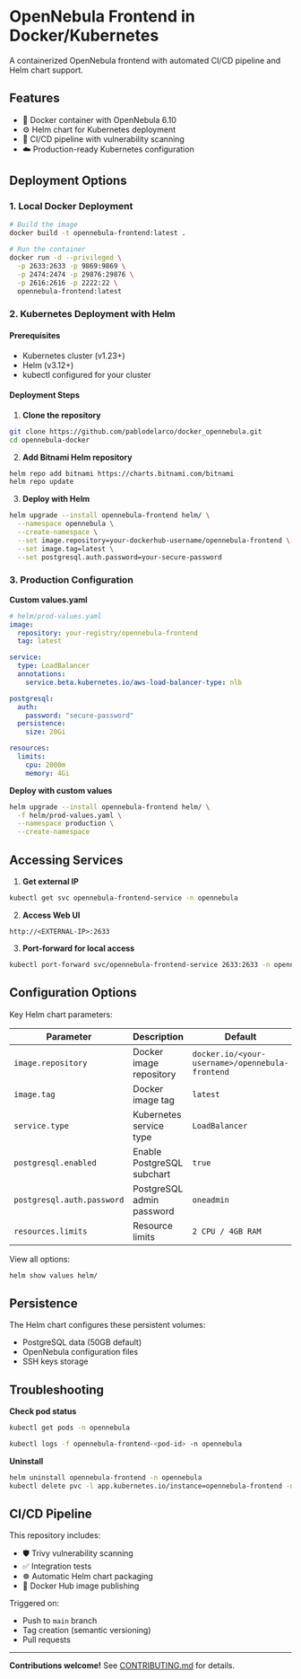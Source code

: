 # OpenNebula Frontend in Docker/Kubernetes

A containerized OpenNebula frontend with automated CI/CD pipeline and Helm chart support.

## Features

- 🐳 Docker container with OpenNebula 6.10
- ⚙️ Helm chart for Kubernetes deployment
- 🔄 CI/CD pipeline with vulnerability scanning
- ☁️ Production-ready Kubernetes configuration

## Deployment Options

### 1. Local Docker Deployment

```bash
# Build the image
docker build -t opennebula-frontend:latest .

# Run the container
docker run -d --privileged \
  -p 2633:2633 -p 9869:9869 \
  -p 2474:2474 -p 29876:29876 \
  -p 2616:2616 -p 2222:22 \
  opennebula-frontend:latest
```

### 2. Kubernetes Deployment with Helm

#### Prerequisites
- Kubernetes cluster (v1.23+)
- Helm (v3.12+)
- kubectl configured for your cluster

#### Deployment Steps

1. **Clone the repository**
```bash
git clone https://github.com/pablodelarco/docker_opennebula.git
cd opennebula-docker
```

2. **Add Bitnami Helm repository**
```bash
helm repo add bitnami https://charts.bitnami.com/bitnami
helm repo update
```

3. **Deploy with Helm**
```bash
helm upgrade --install opennebula-frontend helm/ \
  --namespace opennebula \
  --create-namespace \
  --set image.repository=your-dockerhub-username/opennebula-frontend \
  --set image.tag=latest \
  --set postgresql.auth.password=your-secure-password
```

### 3. Production Configuration

**Custom values.yaml**
```yaml
# helm/prod-values.yaml
image:
  repository: your-registry/opennebula-frontend
  tag: latest

service:
  type: LoadBalancer
  annotations:
    service.beta.kubernetes.io/aws-load-balancer-type: nlb

postgresql:
  auth:
    password: "secure-password"
  persistence:
    size: 20Gi

resources:
  limits:
    cpu: 2000m
    memory: 4Gi
```

**Deploy with custom values**
```bash
helm upgrade --install opennebula-frontend helm/ \
  -f helm/prod-values.yaml \
  --namespace production \
  --create-namespace
```

## Accessing Services

1. **Get external IP**
```bash
kubectl get svc opennebula-frontend-service -n opennebula
```

2. **Access Web UI**
```
http://<EXTERNAL-IP>:2633
```

3. **Port-forward for local access**
```bash
kubectl port-forward svc/opennebula-frontend-service 2633:2633 -n opennebula
```

## Configuration Options

Key Helm chart parameters:

| Parameter | Description | Default |
|-----------|-------------|---------|
| `image.repository` | Docker image repository | `docker.io/<your-username>/opennebula-frontend` |
| `image.tag` | Docker image tag | `latest` |
| `service.type` | Kubernetes service type | `LoadBalancer` |
| `postgresql.enabled` | Enable PostgreSQL subchart | `true` |
| `postgresql.auth.password` | PostgreSQL admin password | `oneadmin` |
| `resources.limits` | Resource limits | `2 CPU / 4GB RAM` |

View all options:
```bash
helm show values helm/
```

## Persistence

The Helm chart configures these persistent volumes:
- PostgreSQL data (50GB default)
- OpenNebula configuration files
- SSH keys storage

## Troubleshooting

**Check pod status**
```bash
kubectl get pods -n opennebula

kubectl logs -f opennebula-frontend-<pod-id> -n opennebula
```

**Uninstall**
```bash
helm uninstall opennebula-frontend -n opennebula
kubectl delete pvc -l app.kubernetes.io/instance=opennebula-frontend -n opennebula
```

## CI/CD Pipeline

This repository includes:
- 🛡️ Trivy vulnerability scanning
- ✅ Integration tests
- ☸️ Automatic Helm chart packaging
- 🔄 Docker Hub image publishing

Triggered on:
- Push to `main` branch
- Tag creation (semantic versioning)
- Pull requests

---

**Contributions welcome!** See [CONTRIBUTING.md](CONTRIBUTING.md) for details.
